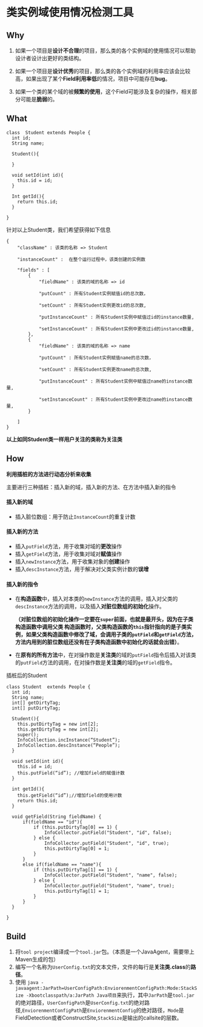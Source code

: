 # 类实例域使用情况检测工具

## Why
1. 如果一个项目是**设计不合理**的项目，那么类的各个实例域的使用情况可以帮助设计者设计出更好的类结构。
   
2. 如果一个项目是**设计优秀**的项目，那么类的各个实例域的利用率应该会比较高，如果出现了某个**Field利用率低**的情况，项目中可能存在**bug**。
   
3. 如果一个类的某个域的被**频繁的使用**，这个Field可能涉及复杂的操作，相关部分可能是**脆弱**的。

## What
``` 
class  Student extends People {
  int id;
  String name;
  
  Student(){
  
  }
  
  void setId(int id){
    this.id = id;
  }
  
  Int getId(){
    return this.id;
  }
  
}
```
针对以上Student类，我们希望获得如下信息
```
{
    "className" : 该类的名称 => Student

    "instanceCount" :  在整个运行过程中，该类创建的实例数

    "fields" : [
        {
            "fieldName" : 该类的域的名称 => id

            "putCount" : 所有Student实例赋值id的总次数，
            
            "setCount" : 所有Student实例更改id的总次数,

            "putInstanceCount" : 所有Student实例中赋值过id的instance数量,

            "setInstanceCount" : 所有Student实例中更改过id的instance数量,
        },
        {
            "fieldName" : 该类的域的名称 => name

            "putCount" : 所有Student实例赋值name的总次数，

            "setCount" : 所有Student实例更改name的总次数,

            "putInstanceCount" : 所有Student实例中赋值过name的instance数量,

            "setInstanceCount" : 所有Student实例中更改过name的instance数量,
        }
        
    ]    
}

```
**以上如同Student类一样用户关注的类称为关注类**

## How
**利用插桩的方法进行动态分析来收集**

主要进行三种插桩：插入新的域，插入新的方法、在方法中插入新的指令

#### 插入新的域
- 插入脏位数组：用于防止`InstanceCount`的重复计数
#### 插入新的方法
- 插入`putField`方法，用于收集对域的**更改**操作
- 插入`getField`方法，用于收集对域对**赋值**操作
- 插入`newInstance`方法，用于收集对象的**创建**操作
- 插入`descInstance`方法，用于解决对父类实例计数的**误增**
#### 插入新的指令
- 在**构造函数**中，插入对本类的`newInstance`方法的调用，插入对父类的`descInstance`方法的调用，以及插入**对脏位数组的初始化**操作。
  
  **（对脏位数组的初始化操作一定要在`super`前面，也就是最开头，因为在子类构造函数中调用父类
  构造函数时，父类构造函数的`this`指针指向的是子类实例，如果父类构造函数中修改了域，会调用子类的`putField`和`getField`方法，方法内用到的脏位数组还没有在子类构造函数中初始化的话就会出错）**。
- 在**原有的所有方法**中，在对操作数是**关注类**的域的`putField`指令后插入对该类的`putField`方法的调用，在对操作数是**关注类**的域的`getField`指令。


插桩后的Student
```
class Student  extends People {
  int id;
  String name;
  int[] getDirtyTag;
  int[] putDirtyTag;
  
  Student(){
    this.putDirtyTag = new int[2];
    this.getDirtyTag = new int[2];
    super();
    InfoCollection.incInstance(“Student”);
    InfoCollection.descInstance(“People”);
  }
  
  void setId(int id){
    this.id = id;
    this.putField(“id”); //增加field的赋值计数
  }
  
  int getId(){
    this.getField(“id”);//增加field的使用计数
    return this.id;
  }

  void getField(String fieldName) {
      if(fieldName == "id"){
          if (this.putDirtyTag[0] == 1) {
              InfoCollector.putField("Student", "id", false);
          } else {
              InfoCollector.putField("Student", "id", true);
              this.putDirtyTag[0] = 1;
          }
      }
      else if(fieldName == "name"){
          if (this.putDirtyTag[1] == 1) {
              InfoCollector.putField("Student", "name", false);
          } else {
              InfoCollector.putField("Student", "name", true);
              this.putDirtyTag[1] = 1;
          }
      }  
  }

}
```



## Build

1. 将`tool project`编译成一个`tool.jar`包。（本质是一个JavaAgent，需要带上Maven生成的包）
2. 编写一个名称为`UserConfig.txt`的文本文件，文件的每行是**关注类.class**的**路径**。
3. 使用 `java -javaagent:JarPath=UserConfigPath:EnviorenmentConfigPath:Mode:StackSize -Xbootclasspath/a:JarPath Java项目`来执行，其中`JarPath`是`tool.jar`的绝对路径，`UserConfigPath`是`UserConfig.txt`的绝对路径,`EnviorenmentConfigPath`是`EnviorenmentConfig`的绝对路径，`Mode`是FieldDetection或者ConstructSite,`StackSize`是输出的callsite的层数。
